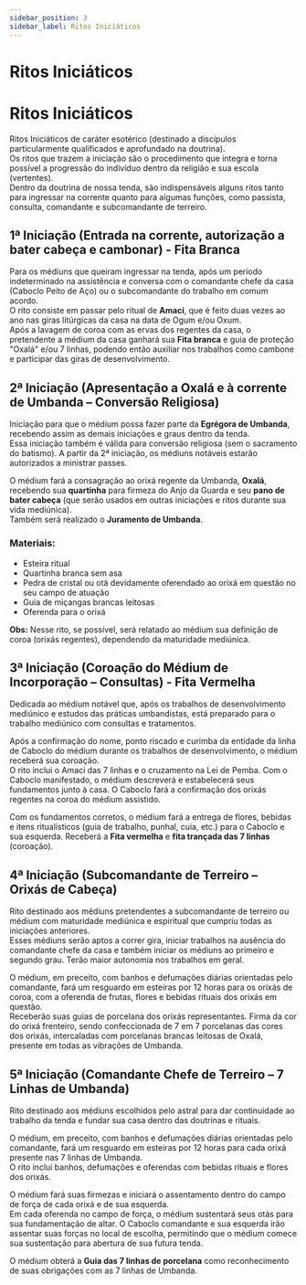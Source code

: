 ```yaml
---
sidebar_position: 3
sidebar_label: Ritos Iniciáticos
---
```


# Ritos Iniciáticos

# Ritos Iniciáticos

Ritos Iniciáticos de caráter esotérico (destinado a discípulos particularmente qualificados e aprofundado na doutrina).  
Os ritos que trazem a iniciação são o procedimento que integra e torna possível a progressão do indivíduo dentro da religião e sua escola (vertentes).  
Dentro da doutrina de nossa tenda, são indispensáveis alguns ritos tanto para ingressar na corrente quanto para algumas funções, como passista, consulta, comandante e subcomandante de terreiro.

## 1ª Iniciação (Entrada na corrente, autorização a bater cabeça e cambonar) - Fita Branca

Para os médiuns que queiram ingressar na tenda, após um período indeterminado na assistência e conversa com o comandante chefe da casa (Caboclo Peito de Aço) ou o subcomandante do trabalho em comum acordo.  
O rito consiste em passar pelo ritual de **Amaci**, que é feito duas vezes ao ano nas giras litúrgicas da casa na data de Ogum e/ou Oxum.  
Após a lavagem de coroa com as ervas dos regentes da casa, o pretendente a médium da casa ganhará sua **Fita branca** e guia de proteção "Oxalá" e/ou 7 linhas, podendo então auxiliar nos trabalhos como cambone e participar das giras de desenvolvimento.

## 2ª Iniciação (Apresentação a Oxalá e à corrente de Umbanda – Conversão Religiosa)

Iniciação para que o médium possa fazer parte da **Egrégora de Umbanda**, recebendo assim as demais iniciações e graus dentro da tenda.  
Essa iniciação também é válida para conversão religiosa (sem o sacramento do batismo). A partir da 2ª iniciação, os médiuns notáveis estarão autorizados a ministrar passes.

O médium fará a consagração ao orixá regente da Umbanda, **Oxalá**, recebendo sua **quartinha** para firmeza do Anjo da Guarda e seu **pano de bater cabeça** (que serão usados em outras iniciações e ritos durante sua vida mediúnica).  
Também será realizado o **Juramento de Umbanda**.

### Materiais:
- Esteira ritual
- Quartinha branca sem asa
- Pedra de cristal ou otá devidamente oferendado ao orixá em questão no seu campo de atuação
- Guia de miçangas brancas leitosas
- Oferenda para o orixá

**Obs:** Nesse rito, se possível, será relatado ao médium sua definição de coroa (orixás regentes), dependendo da maturidade mediúnica.

## 3ª Iniciação (Coroação do Médium de Incorporação – Consultas) - Fita Vermelha

Dedicada ao médium notável que, após os trabalhos de desenvolvimento mediúnico e estudos das práticas umbandistas, está preparado para o trabalho mediúnico com consultas e tratamentos.

Após a confirmação do nome, ponto riscado e curimba da entidade da linha de Caboclo do médium durante os trabalhos de desenvolvimento, o médium receberá sua coroação.  
O rito inclui o Amaci das 7 linhas e o cruzamento na Lei de Pemba. Com o Caboclo manifestado, o médium descreverá e estabelecerá seus fundamentos junto à casa. O Caboclo fará a confirmação dos orixás regentes na coroa do médium assistido.

Com os fundamentos corretos, o médium fará a entrega de flores, bebidas e itens ritualísticos (guia de trabalho, punhal, cuia, etc.) para o Caboclo e sua esquerda. Receberá a **Fita vermelha** e **fita trançada das 7 linhas** (coroação).

## 4ª Iniciação (Subcomandante de Terreiro – Orixás de Cabeça)

Rito destinado aos médiuns pretendentes a subcomandante de terreiro ou médium com maturidade mediúnica e espiritual que cumpriu todas as iniciações anteriores.  
Esses médiuns serão aptos a correr gira, iniciar trabalhos na ausência do comandante chefe da casa e também iniciar os médiuns ao primeiro e segundo grau. Terão maior autonomia nos trabalhos em geral.

O médium, em preceito, com banhos e defumações diárias orientadas pelo comandante, fará um resguardo em esteiras por 12 horas para os orixás de coroa, com a oferenda de frutas, flores e bebidas rituais dos orixás em questão.  
Receberão suas guias de porcelana dos orixás representantes. Firma da cor do orixá frenteiro, sendo confeccionada de 7 em 7 porcelanas das cores dos orixás, intercaladas com porcelanas brancas leitosas de Oxalá, presente em todas as vibrações de Umbanda.

## 5ª Iniciação (Comandante Chefe de Terreiro – 7 Linhas de Umbanda)

Rito destinado aos médiuns escolhidos pelo astral para dar continuidade ao trabalho da tenda e fundar sua casa dentro das doutrinas e rituais.

O médium, em preceito, com banhos e defumações diárias orientadas pelo comandante, fará um resguardo em esteiras por 12 horas para cada orixá presente nas 7 linhas de Umbanda.  
O rito inclui banhos, defumações e oferendas com bebidas rituais e flores dos orixás.

O médium fará suas firmezas e iniciará o assentamento dentro do campo de força de cada orixá e de sua esquerda.  
Em cada oferenda no campo de força, o médium sustentará seus otás para sua fundamentação de altar. O Caboclo comandante e sua esquerda irão assentar suas forças no local de escolha, permitindo que o médium comece sua sustentação para abertura de sua futura tenda.

O médium obterá a **Guia das 7 linhas de porcelana** como reconhecimento de suas obrigações com as 7 linhas de Umbanda.
